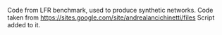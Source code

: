 Code from LFR benchmark, used to produce synthetic networks. Code taken from https://sites.google.com/site/andrealancichinetti/files
Script added to it. 
